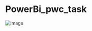 # PowerBi_pwc_task

![image](https://user-images.githubusercontent.com/73512374/190850350-cf649dc9-df5a-4ecb-8511-585ad5478f97.png)




